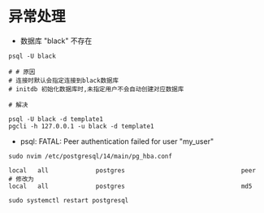 # 异常处理

- 数据库 "black" 不存在
```shell
psql -U black 

# # 原因
# 连接时默认会指定连接到black数据库
# initdb 初始化数据库时,未指定用户不会自动创建对应数据库

# 解决

psql -U black -d template1
pgcli -h 127.0.0.1 -u black -d template1
```

- psql: FATAL:  Peer authentication failed for user "my_user"
```shell
sudo nvim /etc/postgresql/14/main/pg_hba.conf

local   all             postgres                                peer
# 修改为
local   all             postgres                                md5

sudo systemctl restart postgresql

```
